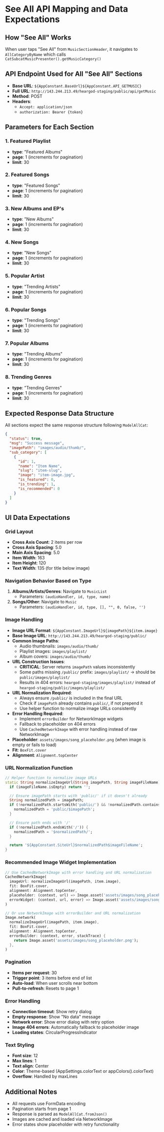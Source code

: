 # See All API Mapping and Data Expectations

## How "See All" Works

When user taps "See All" from `MusicSectionHeader`, it navigates to `AllCategoryByName` which calls `CatSubcatMusicPresenter().getMusicCategory()`

## API Endpoint Used for All "See All" Sections

- **Base URL**: `${AppConstant.BaseUrl}${AppConstant.API_GETMUSIC}`
- **Full URL**: `http://143.244.213.49/heargod-staging/public/api/getMusic`
- **Method**: POST
- **Headers**:
  - `Accept: application/json`
  - `authorization: Bearer {token}`

## Parameters for Each Section

### 1. Featured Playlist

- **type**: "Featured Albums"
- **page**: 1 (increments for pagination)
- **limit**: 30

### 2. Featured Songs

- **type**: "Featured Songs"
- **page**: 1 (increments for pagination)
- **limit**: 30

### 3. New Albums and EP's

- **type**: "New Albums"
- **page**: 1 (increments for pagination)
- **limit**: 30

### 4. New Songs

- **type**: "New Songs"
- **page**: 1 (increments for pagination)
- **limit**: 30

### 5. Popular Artist

- **type**: "Trending Artists"
- **page**: 1 (increments for pagination)
- **limit**: 30

### 6. Popular Songs

- **type**: "Trending Songs"
- **page**: 1 (increments for pagination)
- **limit**: 30

### 7. Popular Albums

- **type**: "Trending Albums"
- **page**: 1 (increments for pagination)
- **limit**: 30

### 8. Trending Genres

- **type**: "Trending Genres"
- **page**: 1 (increments for pagination)
- **limit**: 30

## Expected Response Data Structure

All sections expect the same response structure following `ModelAllCat`:

```json
{
  "status": true,
  "msg": "Success message",
  "imagePath": "images/audio/thumb/",
  "sub_category": [
    {
      "id": 1,
      "name": "Item Name",
      "slug": "item-slug",
      "image": "item-image.jpg",
      "is_featured": 0,
      "is_trending": 1,
      "is_recommended": 0
    }
  ]
}
```

## UI Data Expectations

### Grid Layout

- **Cross Axis Count**: 2 items per row
- **Cross Axis Spacing**: 5.0
- **Main Axis Spacing**: 5.0
- **Item Width**: 163
- **Item Height**: 120
- **Text Width**: 135 (for title below image)

### Navigation Behavior Based on Type

1. **Albums/Artists/Genres**: Navigate to `MusicList`
   - Parameters: `(audioHandler, id, type, name)`
2. **Songs/Other**: Navigate to `Music`
   - Parameters: `(audioHandler, id, type, [], "", 0, false, '')`

### Image Handling

- **Image URL Format**: `${AppConstant.ImageUrl}${imagePath}${item.image}`
- **Base Image URL**: `http://143.244.213.49/heargod-staging/public/`
- **Common Image Paths**:
  - Audio thumbnails: `images/audio/thumb/`
  - Playlist images: `images/playlist/`
  - Album covers: `images/audio/thumb/`
- **URL Construction Issues**:
  - **CRITICAL**: Server returns `imagePath` values inconsistently
  - Some paths missing `/public/` prefix: `images/playlist/` → should be `public/images/playlist/`
  - Results in 404 errors: `heargod-staging/images/playlist/` instead of `heargod-staging/public/images/playlist/`
- **URL Normalization Required**:
  - Always ensure `/public/` is included in the final URL
  - Check if `imagePath` already contains `public/`, if not prepend it
  - Use helper function to normalize image URLs consistently
- **Error Handling Required**:
  - Implement `errorBuilder` for NetworkImage widgets
  - Fallback to placeholder on 404 errors
  - Use `CachedNetworkImage` with error handling instead of raw NetworkImage
- **Placeholder**: `assets/images/song_placeholder.png` (when image is empty or fails to load)
- **Fit**: `BoxFit.cover`
- **Alignment**: `Alignment.topCenter`

### URL Normalization Function

```dart
// Helper function to normalize image URLs
static String normalizeImageUrl(String imagePath, String imageFileName) {
  if (imageFileName.isEmpty) return '';

  // Ensure imagePath starts with 'public/' if it doesn't already
  String normalizedPath = imagePath;
  if (!normalizedPath.startsWith('public/') && !normalizedPath.contains('public/')) {
    normalizedPath = 'public/$imagePath';
  }

  // Ensure path ends with '/'
  if (!normalizedPath.endsWith('/')) {
    normalizedPath = '$normalizedPath/';
  }

  return '${AppConstant.SiteUrl}$normalizedPath$imageFileName';
}
```

### Recommended Image Widget Implementation

```dart
// Use CachedNetworkImage with error handling and URL normalization
CachedNetworkImage(
  imageUrl: normalizeImageUrl(imagePath, item.image),
  fit: BoxFit.cover,
  alignment: Alignment.topCenter,
  placeholder: (context, url) => Image.asset('assets/images/song_placeholder.png'),
  errorWidget: (context, url, error) => Image.asset('assets/images/song_placeholder.png'),
)

// Or use NetworkImage with errorBuilder and URL normalization
Image.network(
  normalizeImageUrl(imagePath, item.image),
  fit: BoxFit.cover,
  alignment: Alignment.topCenter,
  errorBuilder: (context, error, stackTrace) {
    return Image.asset('assets/images/song_placeholder.png');
  },
)
```

### Pagination

- **Items per request**: 30
- **Trigger point**: 3 items before end of list
- **Auto-load**: When user scrolls near bottom
- **Pull-to-refresh**: Resets to page 1

### Error Handling

- **Connection timeout**: Show retry dialog
- **Empty response**: Show "No data" message
- **Network error**: Show error dialog with retry option
- **Image 404 errors**: Automatically fallback to placeholder image
- **Loading states**: CircularProgressIndicator

### Text Styling

- **Font size**: 12
- **Max lines**: 1
- **Text align**: Center
- **Color**: Theme-based (AppSettings.colorText or appColors().colorText)
- **Overflow**: Handled by maxLines

## Additional Notes

- All requests use FormData encoding
- Pagination starts from page 1
- Response is parsed as `ModelAllCat.fromJson()`
- Images are cached and loaded via NetworkImage
- Error states show placeholder with retry functionality
